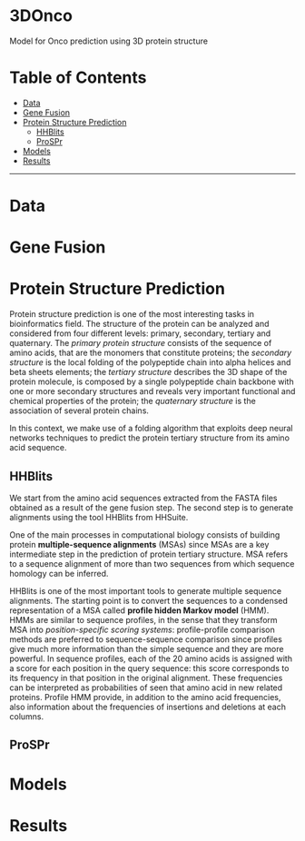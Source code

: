 # 3DOnco
Model for Onco prediction using 3D protein structure

# Table of Contents

- [Data](#Data)
- [Gene Fusion](#Gene)
- [Protein Structure Prediction](#psp)
  - [HHBlits](#hhblits)
  - [ProSPr](#prospr)
- [Models](#models)
- [Results](#results)


---

# Data <a name="Data"></a>

# Gene Fusion <a name="Gene"></a>

# Protein Structure Prediction <a name="psp"></a>

Protein structure prediction is one of the most interesting tasks in bioinformatics field. The structure of the protein can be analyzed and considered from four different levels: primary, secondary, tertiary and quaternary. The _primary protein structure_ consists of the sequence of amino acids, that are the monomers that constitute proteins; the _secondary structure_ is the local folding of the polypeptide chain into alpha helices and beta sheets elements; the _tertiary structure_ describes the 3D shape of the protein molecule, is composed by a single polypeptide chain backbone with one or more secondary structures and reveals very important functional and chemical properties of the protein; the _quaternary structure_ is the association of several protein chains. 

In this context, we make use of a folding algorithm that exploits deep neural networks techniques to predict the protein tertiary structure from its amino acid sequence.

## HHBlits <a name="hhblits"></a>

We start from the amino acid sequences extracted from the FASTA files obtained as a result of the gene fusion step. The second step is to generate alignments using the tool HHBlits from HHSuite.

One of the main processes in computational biology consists of building protein **multiple-sequence alignments** (MSAs) since MSAs are a key intermediate step in the prediction of protein tertiary structure. MSA refers to a sequence alignment of more than two sequences from which sequence homology can be inferred. 

HHBlits is one of the most important tools to generate multiple sequence alignments. The starting point is to convert the sequences to a condensed representation of a MSA called **profile hidden Markov model** (HMM). HMMs are similar to sequence profiles, in the sense that they transform MSA into _position-specific scoring systems_: profile-profile comparison methods are preferred to sequence-sequence comparison since profiles give much more information than the simple sequence and they are more powerful.  In sequence profiles, each of the 20 amino acids is assigned with a score for each position in the query sequence: this score corresponds to its frequency in that position in the original alignment. These frequencies can be interpreted as probabilities of seen that amino acid in new related proteins. Profile HMM provide, in addition to the amino acid frequencies, also information about the frequencies of insertions and deletions at each columns.

## ProSPr <a name="prospr"></a>

# Models <a name="models"></a>

# Results <a name="results"></a>
